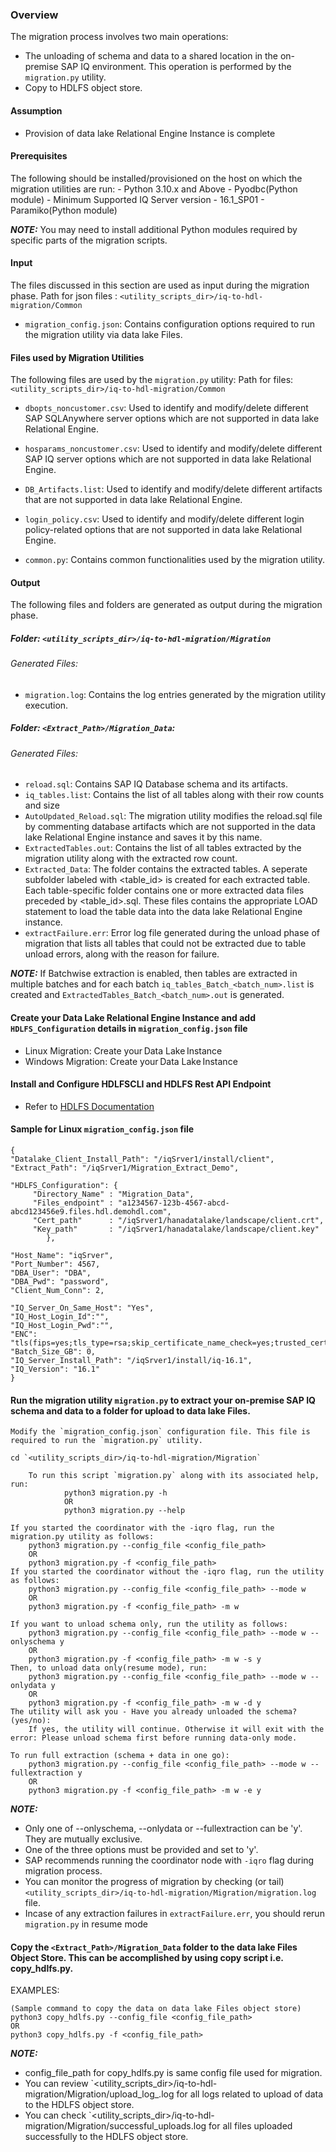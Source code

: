 ### Overview
The migration process involves two main operations:
   - The unloading of schema and data to a shared location in the on-premise SAP IQ environment. This operation is performed by the `migration.py` utility.
   - Copy to HDLFS object store.

#### Assumption
- Provision of data lake Relational Engine Instance is complete

#### Prerequisites
The following should be installed/provisioned on the host on which the migration utilities are run:
    - Python 3.10.x and Above
    - Pyodbc(Python module)
    - Minimum Supported IQ Server version - 16.1_SP01
    - Paramiko(Python module)

**_NOTE:_**
You may need to install additional Python modules required by specific parts of the migration scripts.

#### Input
The files discussed in this section are used as input during the migration phase.
Path for json files : `<utility_scripts_dir>/iq-to-hdl-migration/Common`

  - `migration_config.json`: Contains configuration options required to run the migration utility via data lake Files.

#### Files used by Migration Utilities
The following files are used by the `migration.py` utility:
Path for files: `<utility_scripts_dir>/iq-to-hdl-migration/Common`

   - `dbopts_noncustomer.csv`: Used to identify and modify/delete different SAP SQLAnywhere server options which are not supported in data lake Relational Engine.

   - `hosparams_noncustomer.csv`: Used to identify and modify/delete different SAP IQ server options which are not supported in data lake Relational Engine.

   - `DB_Artifacts.list`: Used to identify and modify/delete different artifacts that are not supported in data lake Relational Engine.

   - `login_policy.csv`: Used to identify and modify/delete different login policy-related options that are not supported in data lake Relational Engine.

   - `common.py`: Contains common functionalities used by the migration utility.

#### Output
The following files and folders are generated as output during the migration phase.

##### Folder: `<utility_scripts_dir>/iq-to-hdl-migration/Migration`
###### Generated Files:
- `migration.log`: Contains the log entries generated by the migration utility execution.

##### Folder: `<Extract_Path>/Migration_Data`:
###### Generated Files:
- `reload.sql`: Contains SAP IQ Database schema and its artifacts.
- `iq_tables.list`: Contains the list of all tables along with their row counts and size
- `AutoUpdated_Reload.sql`: The migration utility modifies the reload.sql file by commenting database artifacts which are not supported in the data lake Relational Engine instance and saves it by this name.
- `ExtractedTables.out`: Contains the list of all tables extracted by the migration utility along with the extracted row count.
- `Extracted_Data`: The folder contains the extracted tables. A seperate subfolder labeled with <table_id> is created for each extracted table. Each table-specific folder contains one or more extracted data files preceded by <table_id>.sql. These files contains the appropriate LOAD statement to load the table data into the data lake Relational Engine instance.
- `extractFailure.err`: Error log file generated during the unload phase of migration that lists all tables that could not be extracted due to table unload errors, along with the reason for failure.

**_NOTE:_**
If Batchwise extraction is enabled, then tables are extracted in multiple batches and for each batch `iq_tables_Batch_<batch_num>.list` is created and `ExtractedTables_Batch_<batch_num>.out` is generated.

#### Create your Data Lake Relational Engine Instance and add `HDLFS_Configuration` details in `migration_config.json` file
- Linux Migration: Create your Data Lake Instance
- Windows Migration: Create your Data Lake Instance

#### Install and Configure HDLFSCLI and HDLFS Rest API Endpoint
- Refer to [HDLFS Documentation](https://developers.sap.com/tutorials/data-lake-file-containers-hdlfscli.html)

#### Sample for Linux `migration_config.json` file
```
{
"Datalake_Client_Install_Path": "/iqSrver1/install/client",
"Extract_Path": "/iqSrver1/Migration_Extract_Demo",

"HDLFS_Configuration": {
     "Directory_Name" : "Migration_Data",
     "Files_endpoint" : "a1234567-123b-4567-abcd-abcd123456e9.files.hdl.demohdl.com",
     "Cert_path"      : "/iqSrver1/hanadatalake/landscape/client.crt",
     "Key_path"       : "/iqSrver1/hanadatalake/landscape/client.key"
        },

"Host_Name": "iqSrver",
"Port_Number": 4567,
"DBA_User": "DBA",
"DBA_Pwd": "password",
"Client_Num_Conn": 2,

"IQ_Server_On_Same_Host": "Yes",
"IQ_Host_Login_Id":"",
"IQ_Host_Login_Pwd":"",
"ENC": "tls(fips=yes;tls_type=rsa;skip_certificate_name_check=yes;trusted_certificate=/iqSrver1/iqtesttrust_RSA.pem;identity=/iqSrver1/iqtestcert_RSA.pem;identity_password=test)",
"Batch_Size_GB": 0,
"IQ_Server_Install_Path": "/iqSrver1/install/iq-16.1",
"IQ_Version": "16.1"
}
```

#### Run the migration utility `migration.py` to extract your on-premise SAP IQ schema and data to a folder for upload to data lake Files.

	Modify the `migration_config.json` configuration file. This file is required to run the `migration.py` utility.

	cd `<utility_scripts_dir>/iq-to-hdl-migration/Migration`

        To run this script `migration.py` along with its associated help, run:
                python3 migration.py -h
                OR
                python3 migration.py --help

	If you started the coordinator with the -iqro flag, run the migration.py utility as follows:
		python3 migration.py --config_file <config_file_path>
		OR
		python3 migration.py -f <config_file_path>
	If you started the coordinator without the -iqro flag, run the utility as follows:
		python3 migration.py --config_file <config_file_path> --mode w
		OR
		python3 migration.py -f <config_file_path> -m w

	If you want to unload schema only, run the utility as follows:
		python3 migration.py --config_file <config_file_path> --mode w --onlyschema y
		OR
		python3 migration.py -f <config_file_path> -m w -s y
	Then, to unload data only(resume mode), run:
		python3 migration.py --config_file <config_file_path> --mode w --onlydata y
		OR
		python3 migration.py -f <config_file_path> -m w -d y
	The utility will ask you - Have you already unloaded the schema? (yes/no):
		If yes, the utility will continue. Otherwise it will exit with the error: Please unload schema first before running data-only mode.

	To run full extraction (schema + data in one go):
		python3 migration.py --config_file <config_file_path> --mode w --fullextraction y
		OR
		python3 migration.py -f <config_file_path> -m w -e y

**_NOTE:_**
- Only one of --onlyschema, --onlydata or --fullextraction can be 'y'. They are mutually exclusive.
- One of the three options must be provided and set to 'y'.
- SAP recommends running the coordinator node with `-iqro` flag during migration process.
- You can monitor the progress of migration by checking (or tail) `<utility_scripts_dir>/iq-to-hdl-migration/Migration/migration.log` file.
- Incase of any extraction failures in `extractFailure.err`, you should rerun `migration.py` in resume mode

#### Copy the `<Extract_Path>/Migration_Data` folder to the data lake Files Object Store. This can be accomplished by using copy script i.e. copy_hdlfs.py.

EXAMPLES:
```
(Sample command to copy the data on data lake Files object store)
python3 copy_hdlfs.py --config_file <config_file_path>
OR
python3 copy_hdlfs.py -f <config_file_path>
```
**_NOTE:_**
- config_file_path for copy_hdlfs.py is same config file used for migration.
- You can review `<utility_scripts_dir>/iq-to-hdl-migration/Migration/upload_log_<timestamp>.log for all logs related to upload of data to the HDLFS object store.
- You can check `<utility_scripts_dir>/iq-to-hdl-migration/Migration/successful_uploads.log for all files uploaded successfully to the HDLFS object store.
